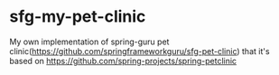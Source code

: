 # sfg-my-pet-clinic
My own implementation of spring-guru pet clinic(https://github.com/springframeworkguru/sfg-pet-clinic) that it's based on https://github.com/spring-projects/spring-petclinic

